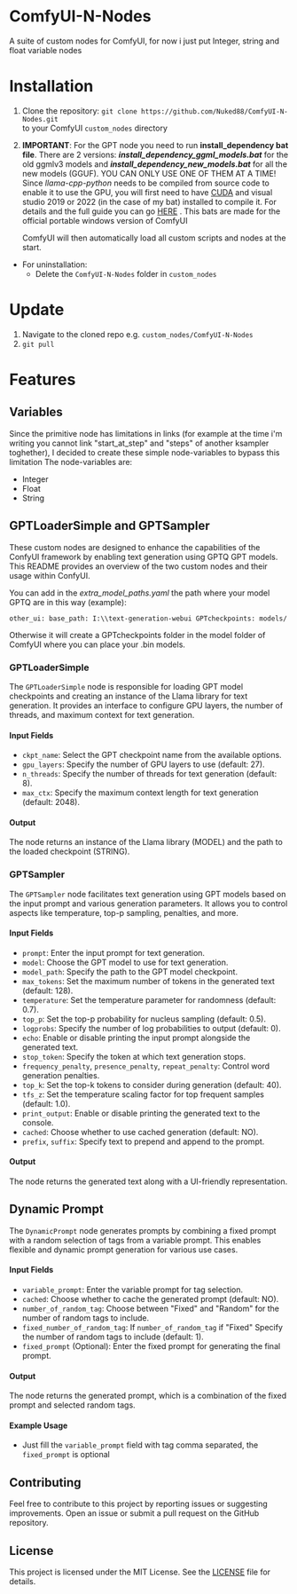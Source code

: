 # ComfyUI-N-Nodes
A suite of custom nodes for ComfyUI, for now i just put Integer, string and float variable nodes

# Installation

1. Clone the repository:
`git clone https://github.com/Nuked88/ComfyUI-N-Nodes.git`  
to your ComfyUI `custom_nodes` directory

2. **IMPORTANT**: For the GPT node you need to run **install_dependency bat file**. 
There are 2 versions: ***install_dependency_ggml_models.bat*** for the old ggmlv3 models and ***install_dependency_new_models.bat*** for all the new models (GGUF).
YOU CAN ONLY USE ONE OF THEM AT A TIME!
Since _llama-cpp-python_ needs to be compiled from source code to enable it to use the GPU, you will first need to have [CUDA](https://developer.nvidia.com/cuda-downloads?target_os=Windows&target_arch=x86_64)  and visual studio 2019 or 2022  (in the case of my bat) installed to compile it. For details and the full guide you can go [HERE](https://github.com/abetlen/llama-cpp-python) . This bats are made for the official portable windows version of ComfyUI

   ComfyUI will then automatically load all custom scripts and nodes at the start.  


- For uninstallation:
  - Delete the `ComfyUI-N-Nodes` folder in `custom_nodes`


# Update
1. Navigate to the cloned repo e.g. `custom_nodes/ComfyUI-N-Nodes`
2. `git pull`

# Features

## Variables
Since the primitive node has limitations in links (for example at the time i'm writing you cannot link "start_at_step" and "steps" of another ksampler toghether), I decided to create these simple node-variables to bypass this limitation
The node-variables are:
- Integer
- Float
- String


## GPTLoaderSimple and GPTSampler

These custom nodes are designed to enhance the capabilities of the ConfyUI framework by enabling text generation using GPTQ GPT models. This README provides an overview of the two custom nodes and their usage within ConfyUI.

You can add in the _extra_model_paths.yaml_ the path where your model GPTQ are in this way (example):

`other_ui:
          base_path: I:\\text-generation-webui
          GPTcheckpoints: models/`
          
Otherwise it will create a GPTcheckpoints folder in the model folder of ComfyUI where you can place your .bin models.

### GPTLoaderSimple

The `GPTLoaderSimple` node is responsible for loading GPT model checkpoints and creating an instance of the Llama library for text generation. It provides an interface to configure GPU layers, the number of threads, and maximum context for text generation.

#### Input Fields

- `ckpt_name`: Select the GPT checkpoint name from the available options.
- `gpu_layers`: Specify the number of GPU layers to use (default: 27).
- `n_threads`: Specify the number of threads for text generation (default: 8).
- `max_ctx`: Specify the maximum context length for text generation (default: 2048).

#### Output

The node returns an instance of the Llama library (MODEL) and the path to the loaded checkpoint (STRING).

### GPTSampler

The `GPTSampler` node facilitates text generation using GPT models based on the input prompt and various generation parameters. It allows you to control aspects like temperature, top-p sampling, penalties, and more.

#### Input Fields

- `prompt`: Enter the input prompt for text generation.
- `model`: Choose the GPT model to use for text generation.
- `model_path`: Specify the path to the GPT model checkpoint.
- `max_tokens`: Set the maximum number of tokens in the generated text (default: 128).
- `temperature`: Set the temperature parameter for randomness (default: 0.7).
- `top_p`: Set the top-p probability for nucleus sampling (default: 0.5).
- `logprobs`: Specify the number of log probabilities to output (default: 0).
- `echo`: Enable or disable printing the input prompt alongside the generated text.
- `stop_token`: Specify the token at which text generation stops.
- `frequency_penalty`, `presence_penalty`, `repeat_penalty`: Control word generation penalties.
- `top_k`: Set the top-k tokens to consider during generation (default: 40).
- `tfs_z`: Set the temperature scaling factor for top frequent samples (default: 1.0).
- `print_output`: Enable or disable printing the generated text to the console.
- `cached`: Choose whether to use cached generation (default: NO).
- `prefix`, `suffix`: Specify text to prepend and append to the prompt.

#### Output

The node returns the generated text along with a UI-friendly representation.


## Dynamic Prompt


The `DynamicPrompt` node generates prompts by combining a fixed prompt with a random selection of tags from a variable prompt. This enables flexible and dynamic prompt generation for various use cases.

#### Input Fields

- `variable_prompt`: Enter the variable prompt for tag selection.
- `cached`: Choose whether to cache the generated prompt (default: NO).
- `number_of_random_tag`: Choose between "Fixed" and "Random" for the number of random tags to include.
- `fixed_number_of_random_tag`: If `number_of_random_tag` if "Fixed" Specify the number of random tags to include (default: 1).
- `fixed_prompt` (Optional): Enter the fixed prompt for generating the final prompt.

#### Output

The node returns the generated prompt, which is a combination of the fixed prompt and selected random tags.

#### Example Usage

- Just fill the `variable_prompt` field with tag comma separated, the `fixed_prompt` is optional


## Contributing

Feel free to contribute to this project by reporting issues or suggesting improvements. Open an issue or submit a pull request on the GitHub repository.

## License

This project is licensed under the MIT License. See the [LICENSE](LICENSE) file for details.